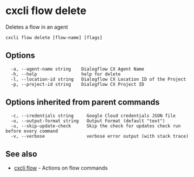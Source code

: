 # cxcli flow delete

Deletes a flow in an agent

```
cxcli flow delete [flow-name] [flags]
```

## Options

```
  -a, --agent-name string    Dialogflow CX Agent Name
  -h, --help                 help for delete
  -l, --location-id string   Dialogflow CX Location ID of the Project
  -p, --project-id string    Dialogflow CX Project ID
```

## Options inherited from parent commands

```
  -c, --credentials string     Google Cloud credentials JSON file
  -o, --output-format string   Output Format (default "text")
  -u, --skip-update-check      Skip the check for updates check run before every command
  -v, --verbose                verbose error output (with stack trace)
```

## See also

* [cxcli flow](/cmd/cxcli_flow/)	 - Actions on flow commands

